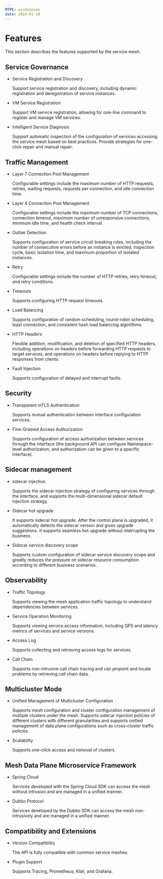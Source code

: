 ```yaml
---
MTPE: windsonsea
date: 2024-01-10
---
```


# Features

This section describes the features supported by the service mesh.

## Service Governance

- Service Registration and Discovery

    Support service registration and discovery, including dynamic registration and deregistration of service instances.

- VM Service Registration

    Support VM service registration, allowing for one-line command to register and manage VM services.

- Intelligent Service Diagnosis

    Support automatic inspection of the configuration of services accessing the service mesh based on best practices. Provide strategies for one-click repair and manual repair.

## Traffic Management

- Layer 7 Connection Pool Management

    Configurable settings include the maximum number of HTTP requests, retries, waiting requests, requests per connection, and idle connection time.

- Layer 4 Connection Pool Management

    Configurable settings include the maximum number of TCP connections, connection timeout, maximum number of unresponsive connections, minimum idle time, and health check interval.

- Outlier Detection

    Supports configuration of service circuit breaking rules, including the number of consecutive errors before an instance is evicted, inspection cycle, basic isolation time, and maximum proportion of isolated instances.

- Retry

    Configurable settings include the number of HTTP retries, retry timeout, and retry conditions.

- Timeouts

    Supports configuring HTTP request timeouts.

- Load Balancing

    Supports configuration of random scheduling, round-robin scheduling, least connection, and consistent hash load balancing algorithms.

- HTTP Headers

    Flexible addition, modification, and deletion of specified HTTP headers, including operations on headers before forwarding HTTP requests to target services, and operations on headers before replying to HTTP responses from clients.

- Fault Injection

    Supports configuration of delayed and interrupt faults.

## Security

- Transparent mTLS Authentication

    Supports mutual authentication between interface configuration services.

- Fine-Grained Access Authorization

    Supports configuration of access authorization between services through the interface (the background API can configure Namespace-level authorization, and authorization can be given to a specific interface).

## Sidecar management

- sidecar injection

    Supports the sidecar injection strategy of configuring services through the interface, and supports the multi-dimensional sidecar default injection strategy.

- Sidecar hot upgrade

    It supports sidecar hot upgrade. After the control plane is upgraded, it automatically detects the sidecar version and gives upgrade suggestions. It supports seamless hot upgrade without interrupting the business.

- Sidecar service discovery scope

    Supports custom configuration of sidecar service discovery scope and greatly reduces the pressure on sidecar resource consumption according to different business scenarios.

## Observability

- Traffic Topology

    Supports viewing the mesh application traffic topology to understand dependencies between services.

- Service Operation Monitoring

    Supports viewing service access information, including QPS and latency metrics of services and service versions.

- Access Log

    Supports collecting and retrieving access logs for services.

- Call Chain

    Supports non-intrusive call chain tracing and can pinpoint and locate problems by retrieving call chain data.

## Multicluster Mode

- Unified Management of Multicluster Configuration

    Supports mesh configuration and cluster configuration management of multiple clusters under the mesh. Supports sidecar injection policies of different clusters with different granularities and supports unified management of data plane configurations such as cross-cluster traffic policies.

- Scalability

    Supports one-click access and removal of clusters.

## Mesh Data Plane Microservice Framework

- Spring Cloud

    Services developed with the Spring Cloud SDK can access the mesh without intrusion and are managed in a unified manner.

- Dubbo Protocol

    Services developed by the Dubbo SDK can access the mesh non-intrusively and are managed in a unified manner.

## Compatibility and Extensions

- Version Compatibility

    The API is fully compatible with common service meshes.

- Plugin Support

    Supports Tracing, Prometheus, Kiali, and Grafana.
